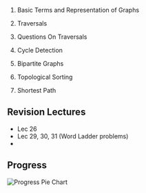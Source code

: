 1. Basic Terms and Representation of Graphs

2. Traversals

3. Questions On Traversals

4. Cycle Detection

5. Bipartite Graphs

6. Topological Sorting

7. Shortest Path

## Revision Lectures
- Lec 26
- Lec 29, 30, 31 (Word Ladder problems)
- 

## Progress

![Progress Pie Chart](https://quickchart.io/chart?c={type:'pie',data:{labels:['Current','Remaining'],datasets:[{data:[27,29]}]}})
